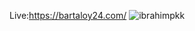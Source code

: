 Live:https://bartaloy24.com/
![ibrahimpkk](https://github.com/ibrahim-pk/cnn-client-next/assets/55664198/18270587-14dc-4f50-ac1f-5a1fc918995b)
